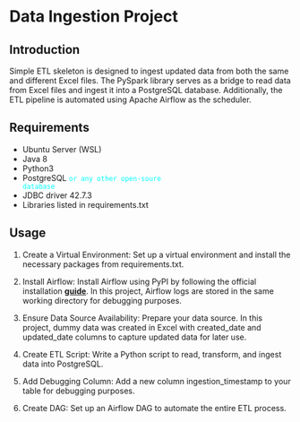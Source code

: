 # **Data Ingestion Project**

## **Introduction**
Simple ETL skeleton is designed to ingest updated data from both the same and different Excel files.
The PySpark library serves as a bridge to read data from Excel files and ingest it into a PostgreSQL database.
Additionally, the ETL pipeline is automated using Apache Airflow as the scheduler.

## **Requirements**
- Ubuntu Server (WSL)
- Java 8
- Python3
- PostgreSQL <code style="color : aqua">or any other open-soure database</code>
- JDBC driver 42.7.3
- Libraries listed in requirements.txt


## **Usage**
1. Create a Virtual Environment:
Set up a virtual environment and install the necessary packages from requirements.txt.

2. Install Airflow:
Install Airflow using PyPI by following the official installation **[guide](https://airflow.apache.org/docs/apache-airflow/stable/installation/installing-from-pypi.html)**.
In this project, Airflow logs are stored in the same working directory for debugging purposes.

3. Ensure Data Source Availability:
Prepare your data source. In this project, dummy data was created in Excel with created_date and updated_date columns to capture updated data for later use.

4. Create ETL Script:
Write a Python script to read, transform, and ingest data into PostgreSQL.

5. Add Debugging Column:
Add a new column ingestion_timestamp to your table for debugging purposes.

6. Create DAG:
Set up an Airflow DAG to automate the entire ETL process.

